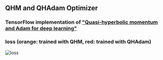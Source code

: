 ## QHM and QHAdam Optimizer

### TensorFlow implementation of ["Quasi-hyperbolic momentum and Adam for deep learning"](https://arxiv.org/pdf/1810.06801.pdf)

### loss (orange: trained with QHM, red: trained with QHAdam)
![loss](https://user-images.githubusercontent.com/29158616/52584733-30210600-2e76-11e9-8c73-1dcdf4b6faf1.png)
